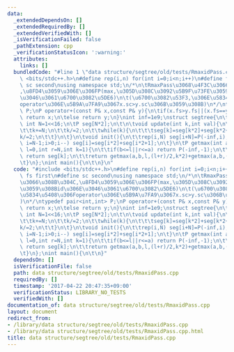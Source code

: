 ```yaml
---
data:
  _extendedDependsOn: []
  _extendedRequiredBy: []
  _extendedVerifiedWith: []
  _isVerificationFailed: false
  _pathExtension: cpp
  _verificationStatusIcon: ':warning:'
  attributes:
    links: []
  bundledCode: "#line 1 \"data structure/segtree/old/tests/RmaxidPass.cpp\"\n#include\
    \ <bits/stdc++.h>\n#define rep(i,n) for(int i=0;i<n;i++)\n#define fs first\n#define\
    \ sc second\nusing namespace std;\n/*\n\tRmaxPass\u3068\u4F3C\u3066\u308B\u304C\
    ,\u8FD4\u3059\u306E\u306FP(max,\u305D\u308C\u3092\u5B9F\u73FE\u3059\u308Bid\u306E\
    \u3046\u3061\u6700\u3082\u5DE6)\n\t(\u6700\u3082\u53F3,\u306E\u5834\u5408\u306F\
    operator\u306E\u5B9A\u7FA9\u3067x.sc>y.sc\u306B\u3059\u308B)\n*/\ntypedef pair<int,int>\
    \ P;\nP operator+(const P& x,const P& y){\n\tif(x.fs>y.fs||(x.fs==y.fs&&x.sc<y.sc))\
    \ return x;\n\telse return y;\n}\nint inf=1e9;\nstruct segtree{\n\tstatic const\
    \ int N=1<<16;\n\tP seg[N*2];\n\t\n\tvoid update(int k,int val){\n\t\tseg[k+N]=P(val,k);\n\
    \t\tk+=N;\n\t\tk/=2;\n\t\twhile(k){\n\t\t\tseg[k]=seg[k*2]+seg[k*2+1];\n\t\t\t\
    k/=2;\n\t\t}\n\t}\n\tvoid init(){\n\t\trep(i,N) seg[i+N]=P(-inf,i);\n\t\tfor(int\
    \ i=N-1;i>0;i--) seg[i]=seg[i*2]+seg[i*2+1];\n\t}\n\tP getmax(int a,int b,int\
    \ l=0,int r=N,int k=1){\n\t\tif(b<=l||r<=a) return P(-inf,-1);\n\t\tif(a<=l&&r<=b)\
    \ return seg[k];\n\t\treturn getmax(a,b,l,(l+r)/2,k*2)+getmax(a,b,(l+r)/2,r,k*2+1);\n\
    \t}\n};\nint main(){\n\t\n}\n"
  code: "#include <bits/stdc++.h>\n#define rep(i,n) for(int i=0;i<n;i++)\n#define\
    \ fs first\n#define sc second\nusing namespace std;\n/*\n\tRmaxPass\u3068\u4F3C\
    \u3066\u308B\u304C,\u8FD4\u3059\u306E\u306FP(max,\u305D\u308C\u3092\u5B9F\u73FE\
    \u3059\u308Bid\u306E\u3046\u3061\u6700\u3082\u5DE6)\n\t(\u6700\u3082\u53F3,\u306E\
    \u5834\u5408\u306Foperator\u306E\u5B9A\u7FA9\u3067x.sc>y.sc\u306B\u3059\u308B\
    )\n*/\ntypedef pair<int,int> P;\nP operator+(const P& x,const P& y){\n\tif(x.fs>y.fs||(x.fs==y.fs&&x.sc<y.sc))\
    \ return x;\n\telse return y;\n}\nint inf=1e9;\nstruct segtree{\n\tstatic const\
    \ int N=1<<16;\n\tP seg[N*2];\n\t\n\tvoid update(int k,int val){\n\t\tseg[k+N]=P(val,k);\n\
    \t\tk+=N;\n\t\tk/=2;\n\t\twhile(k){\n\t\t\tseg[k]=seg[k*2]+seg[k*2+1];\n\t\t\t\
    k/=2;\n\t\t}\n\t}\n\tvoid init(){\n\t\trep(i,N) seg[i+N]=P(-inf,i);\n\t\tfor(int\
    \ i=N-1;i>0;i--) seg[i]=seg[i*2]+seg[i*2+1];\n\t}\n\tP getmax(int a,int b,int\
    \ l=0,int r=N,int k=1){\n\t\tif(b<=l||r<=a) return P(-inf,-1);\n\t\tif(a<=l&&r<=b)\
    \ return seg[k];\n\t\treturn getmax(a,b,l,(l+r)/2,k*2)+getmax(a,b,(l+r)/2,r,k*2+1);\n\
    \t}\n};\nint main(){\n\t\n}"
  dependsOn: []
  isVerificationFile: false
  path: data structure/segtree/old/tests/RmaxidPass.cpp
  requiredBy: []
  timestamp: '2017-04-22 20:47:35+09:00'
  verificationStatus: LIBRARY_NO_TESTS
  verifiedWith: []
documentation_of: data structure/segtree/old/tests/RmaxidPass.cpp
layout: document
redirect_from:
- /library/data structure/segtree/old/tests/RmaxidPass.cpp
- /library/data structure/segtree/old/tests/RmaxidPass.cpp.html
title: data structure/segtree/old/tests/RmaxidPass.cpp
---
```

